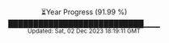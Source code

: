 <p align="center">
⏳Year Progress (91.99 %) <br>
███████████████████████████▁▁▁ <br>
<sub>Updated: Sat, 02 Dec 2023 18:19:11 GMT</sub>
</p>

